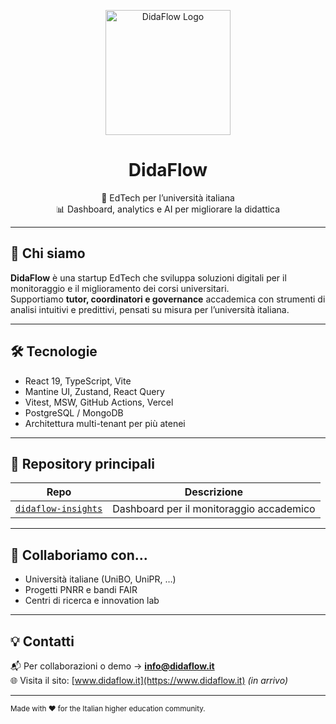 <p align="center">
  <img src="https://raw.githubusercontent.com/didaflow/.github/main/assets/logo.png" alt="DidaFlow Logo" width="200" />
</p>

<h1 align="center">DidaFlow</h1>
<p align="center">
  🚀 EdTech per l’università italiana  
  <br />
  📊 Dashboard, analytics e AI per migliorare la didattica
</p>

---

## 👋 Chi siamo

**DidaFlow** è una startup EdTech che sviluppa soluzioni digitali per il monitoraggio e il miglioramento dei corsi universitari.  
Supportiamo **tutor, coordinatori e governance** accademica con strumenti di analisi intuitivi e predittivi, pensati su misura per l’università italiana.

---

## 🛠 Tecnologie

- React 19, TypeScript, Vite
- Mantine UI, Zustand, React Query
- Vitest, MSW, GitHub Actions, Vercel
- PostgreSQL / MongoDB
- Architettura multi-tenant per più atenei

---

## 🚀 Repository principali

| Repo | Descrizione |
|------|-------------|
| [`didaflow-insights`](https://github.com/didaflow/didaflow-insights) | Dashboard per il monitoraggio accademico |

---

## 📣 Collaboriamo con...

- Università italiane (UniBO, UniPR, …)
- Progetti PNRR e bandi FAIR
- Centri di ricerca e innovation lab

---

## 💡 Contatti

📬 Per collaborazioni o demo → **[info@didaflow.it](mailto:info@didaflow.it)**  
🌐 Visita il sito: [www.didaflow.it](https://www.didaflow.it) *(in arrivo)*

---

<sub>Made with ❤️ for the Italian higher education community.</sub>
